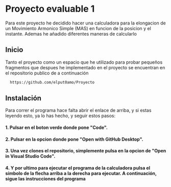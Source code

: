 # Proyecto evaluable 1

Para este proyecto he decidido hacer una calculadora para la elongacion de un Movimiento Armonico Simple (MAS) en funcion de la posicion y el instante. Ademas he añadido diferentes maneras de calcularlo


## Inicio

Tanto el proyecto como un espacio que he utilizado para probar pequeños fragmentos que despues he implementado en el proyecto se encuentran en el repositorio publico de a continuación

```bash
  https://github.com/elput0amo/Proyecto
```


## Instalación

Para correr el programa hace falta abrir el enlace de arriba, y si estas leyendo esto, ya lo has hecho, y seguir estos pasos:

#### 1. Pulsar en el boton verde donde pone "Code".
#### 2. Pulsar en la opcion donde pone "Open with GitHub Desktop".
#### 3. Una vez clones el repositorio, simplemente pulsa en la opcion de "Open in Visual Studio Code".
#### 4. Y por ultimo para ejecutar el programa de la calculadora pulsa el símbolo de la flecha arriba a la derecha para ejecutar. A continuación, sigue las instrucciones del programa
    
